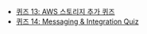 * [퀴즈 13: AWS 스토리지 추가 퀴즈](https://elderly-yak-238.notion.site/13-AWS-5ac80ea6f75f41edb61d9ceea33f7ba4)
* [퀴즈 14: Messaging & Integration Quiz](https://elderly-yak-238.notion.site/14-Messaging-Integration-Quiz-4416ae980c9746c689688fb1754baf2c)